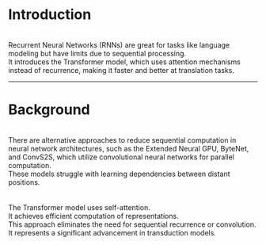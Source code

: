 # Introduction
<br/>Recurrent Neural Networks (RNNs) are great for tasks like language modeling but have limits due to sequential processing.
<br/>It introduces the Transformer model, which uses attention mechanisms instead of recurrence, making it faster and better at translation tasks.

-----------------

# Background
<br/> There are alternative approaches to reduce sequential computation in neural network architectures, such as the Extended Neural GPU, ByteNet, and ConvS2S, which utilize convolutional neural networks for parallel computation. 
<br/> These models struggle with learning dependencies between distant positions.
<br/>
<br/>
<br/> The Transformer model uses self-attention.
<br/> It achieves efficient computation of representations.
<br/> This approach eliminates the need for sequential recurrence or convolution.
<br/> It represents a significant advancement in transduction models.
<br/>
